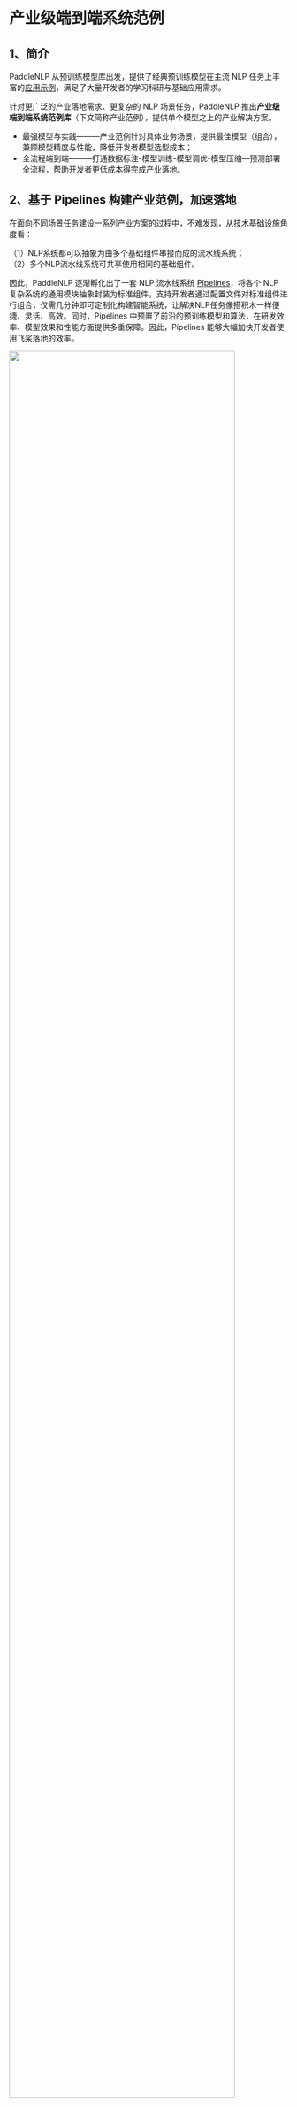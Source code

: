 # 产业级端到端系统范例  

## 1、简介

PaddleNLP 从预训练模型库出发，提供了经典预训练模型在主流 NLP 任务上丰富的[应用示例](../examples)，满足了大量开发者的学习科研与基础应用需求。

针对更广泛的产业落地需求、更复杂的 NLP 场景任务，PaddleNLP 推出**产业级端到端系统范例库**（下文简称产业范例），提供单个模型之上的产业解决方案。

- 最强模型与实践———产业范例针对具体业务场景，提供最佳模型（组合），兼顾模型精度与性能，降低开发者模型选型成本；
- 全流程端到端———打通数据标注-模型训练-模型调优-模型压缩—预测部署全流程，帮助开发者更低成本得完成产业落地。

## 2、基于 Pipelines 构建产业范例，加速落地

在面向不同场景任务建设一系列产业方案的过程中，不难发现，从技术基础设施角度看：     

（1）NLP系统都可以抽象为由多个基础组件串接而成的流水线系统；       
（2）多个NLP流水线系统可共享使用相同的基础组件。     

因此，PaddleNLP 逐渐孵化出了一套 NLP 流水线系统 [Pipelines](../pipelines)，将各个 NLP 复杂系统的通用模块抽象封装为标准组件，支持开发者通过配置文件对标准组件进行组合，仅需几分钟即可定制化构建智能系统，让解决NLP任务像搭积木一样便捷、灵活、高效。同时，Pipelines 中预置了前沿的预训练模型和算法，在研发效率、模型效果和性能方面提供多重保障。因此，Pipelines 能够大幅加快开发者使用飞桨落地的效率。


<div>
    <img src="https://user-images.githubusercontent.com/11793384/212836991-d9132e46-b5bf-4389-80e1-4f9dee32f1fe.png" width="90%" length="90%">
</div>

**PaddleNLP 提供了多个版本的产业范例:**

- 如果你希望快速体验、直接应用、从零搭建一套完整系统，推荐使用 **Pipelines 版本**。这里集成了训练好的模型，无需关心模型训练细节；提供 Docker 环境，可快速一键部署端到端系统；打通前端 Demo 界面，便于直观展示、分析、调试效果。
- 如果你希望使用自己的业务数据进行二次开发，推荐使用`./applications`目录下的**可定制版本**，训练好的模型可以直接集成进 Pipelines 中进行使用。
- 也可以使用 [AI Studio](https://aistudio.baidu.com/aistudio/index) 在线 Jupyter Notebook 快速体验，有 GPU 算力哦。

| 场景任务   | Pipelines版本地址 | 可定制版本地址 | Notebook |
| :--------------- | ------- | ------- | ------- | 
| 检索系统 | [字面+语义检索](../pipelines/examples/semantic-search) | [语义检索](./neural_search) | [基于Pipelines搭建检索系统](https://aistudio.baidu.com/aistudio/projectdetail/4442670)、[语义检索](https://aistudio.baidu.com/aistudio/projectdetail/3351784) | 
| 智能问答系统 | [FAQ问答](../pipelines/examples/FAQ/)、[无监督检索式问答](../pipelines/examples/unsupervised-question-answering)、[有监督检索式问答](../pipelines/examples/question-answering) | [FAQ问答](./question_answering/supervised_qa)、[无监督检索式问答](./question_answering/unsupervised_qa) | [基于Pipelines搭建FAQ问答系统](https://aistudio.baidu.com/aistudio/projectdetail/4465498)、[基于Pipelines搭建抽取式问答系统](https://aistudio.baidu.com/aistudio/projectdetail/4442857)、[FAQ政务问答](https://aistudio.baidu.com/aistudio/projectdetail/3678873)、[FAQ保险问答](https://aistudio.baidu.com/aistudio/projectdetail/3882519) | 
| 文本分类系统 | 暂无 | [文本分类系统](./text_classification)  | [对话意图识别](https://aistudio.baidu.com/aistudio/projectdetail/2017202)、[法律文本多标签分类](https://aistudio.baidu.com/aistudio/projectdetail/3996601)、[层次分类](https://aistudio.baidu.com/aistudio/projectdetail/4568985) | 
| 零样本分类系统 | 暂无 | [零样本分类系统](./zero_shot_text_classification) |  | 
| 通用信息抽取系统 | 暂无 | [通用信息抽取系统](./information_extraction) | [UIE快速体验](https://aistudio.baidu.com/aistudio/projectdetail/3914778)、[UIE微调](https://aistudio.baidu.com/aistudio/projectdetail/4038499)、[UIE-X快速体验](https://aistudio.baidu.com/aistudio/projectdetail/5017442)、[UIE-X微调](https://aistudio.baidu.com/aistudio/projectdetail/5261592) | 
| 观点抽取与情感分析系统  | [情感分析](../pipelines/examples/sentiment_analysis)  | [观点抽取与情感分析系统](./sentiment_analysis) |  [观点抽取与情感分析](https://aistudio.baidu.com/aistudio/projectdetail/5318177)| 
| 文档智能系统  | [文档抽取问答](../pipelines/examples/document-intelligence) |  [跨模态文档问答](./document_intelligence/doc_vqa)| [文档抽取问答](https://aistudio.baidu.com/aistudio/projectdetail/4881278)、[汽车说明书问答](https://aistudio.baidu.com/aistudio/projectdetail/4049663)  | 
| 文生图系统  | [文生图系统](../pipelines/examples/text_to_image)  | 可参考[PPDiffusers]() |   | 
| 语音指令解析系统  | 暂无 | [语音指令解析系统](./speech_cmd_analysis) | [语音指令解析](https://aistudio.baidu.com/aistudio/projectdetail/4399703) | 
| 文本摘要系统  | 暂无 | [文本摘要系统](./text_summarization) | [中文文本摘要](https://aistudio.baidu.com/aistudio/projectdetail/4903667) | 

## 3、典型范例介绍

#### 🔍 语义检索系统

针对无监督数据、有监督数据等多种数据情况，结合SimCSE、In-batch Negatives、ERNIE-Gram单塔模型等，推出前沿的语义检索方案，包含召回、排序环节，打通训练、调优、高效向量检索引擎建库和查询全流程。

<div align="center">
    <img src="https://user-images.githubusercontent.com/11793384/213134465-30cae5fd-4cd1-4e5b-a1cb-fa55c72980a7.gif" width="60%" length="60%">
</div>


更多使用说明请参考[语义检索系统](./neural_search)。

#### ❓ 智能问答系统

基于[🚀RocketQA](https://github.com/PaddlePaddle/RocketQA)技术的检索式问答系统，支持FAQ问答、说明书问答等多种业务场景。

<div align="center">
    <img src="https://user-images.githubusercontent.com/11793384/168514868-1babe981-c675-4f89-9168-dd0a3eede315.gif" width="400">
</div>


更多使用说明请参考[智能问答系统](./question_answering)与[文档智能问答](./document_intelligence/doc_vqa)

#### 💌 评论观点抽取与情感分析

基于情感知识增强预训练模型SKEP，针对产品评论进行评价维度和观点抽取，以及细粒度的情感分析。

<div align="center">
    <img src="https://user-images.githubusercontent.com/11793384/168407260-b7f92800-861c-4207-98f3-2291e0102bbe.png" width="400">
</div>

更多使用说明请参考[情感分析](./sentiment_analysis)。

#### 🎙️ 智能语音指令解析

集成了[PaddleSpeech](https://github.com/PaddlePaddle/PaddleSpeech)和[百度开放平台](https://ai.baidu.com/)的的语音识别和[UIE](./model_zoo/uie)通用信息抽取等技术，打造智能一体化的语音指令解析系统范例，该方案可应用于智能语音填单、智能语音交互、智能语音检索等场景，提高人机交互效率。

<div align="center">
    <img src="https://user-images.githubusercontent.com/16698950/168589100-a6c6f346-97bb-47b2-ac26-8d50e71fddc5.png" width="400">
</div>

更多使用说明请参考[智能语音指令解析](./applications/speech_cmd_analysis)。
